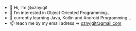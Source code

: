 - 👋 Hi, I’m @oznyigit
- 👀 I’m interested in Object Oriented Programming...
- 🌱 currently learning Java, Kotlin and Android Programming...
- 📫 reach me by my email adress -> oznyigit@gmail.com
<!---
oznyigit/oznyigit is a ✨ special ✨ repository because its `README.md` (this file) appears on your GitHub profile.
You can click the Preview link to take a look at your changes.
--->
